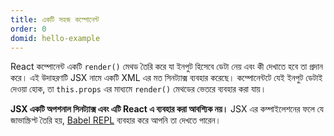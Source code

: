```yaml
---
title: একটি সহজ কম্পোনেন্ট
order: 0
domid: hello-example
---
```


React কম্পোনেন্ট একটি `render()` মেথড তৈরি করে যা ইনপুট হিসেবে ডেটা নেয় এবং কী দেখাতে হবে তা প্রদান করে। এই উদাহরণটি JSX নামে একটি XML এর মত সিনট্যাক্স ব্যবহার করেছে। কম্পোনেন্টটে যেই ইনপুট ডেটাই দেওয়া হোক, তা `this.props` এর মাধ্যমে `render()` মেথডের ভেতরে ব্যবহার করা যায়।

**JSX একটি অপশনাল সিনট্যাক্স এবং এটি React এ ব্যবহার করা আবশ্যিক নয়।** JSX এর কম্পাইলেশনের ফলে যে জাভাস্ক্রিপ্ট তৈরি হয়,  [Babel REPL](babel://es5-syntax-example) ব্যবহার করে আপনি তা দেখতে পারেন।
